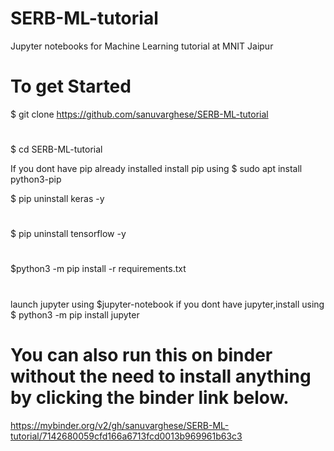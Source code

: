 # SERB-ML-tutorial
Jupyter notebooks for Machine Learning tutorial at MNIT Jaipur
# To get Started
$ git clone https://github.com/sanuvarghese/SERB-ML-tutorial
# 
$ cd SERB-ML-tutorial

If you dont have pip already installed install pip using 
$ sudo apt install python3-pip

$ pip uninstall keras -y 
#
$ pip uninstall tensorflow -y
#
$python3 -m pip install -r requirements.txt
#
launch jupyter using $jupyter-notebook
if you dont have jupyter,install using $ python3 -m pip install jupyter 

# You can also run this on binder without the need to install anything by clicking the binder link below.
https://mybinder.org/v2/gh/sanuvarghese/SERB-ML-tutorial/7142680059cfd166a6713fcd0013b969961b63c3
